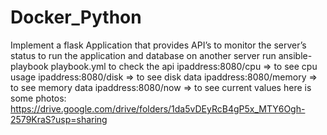 # Docker_Python
Implement a flask Application that provides API’s to monitor the server’s status
to run the application and database on another server 
run ansible-playbook playbook.yml 
to check the api
ipaddress:8080/cpu => to see cpu usage
ipaddress:8080/disk => to see disk data
ipaddress:8080/memory => to see memory data
ipaddress:8080/now => to see current values
here is some photos:
https://drive.google.com/drive/folders/1da5vDEyRcB4gP5x_MTY6Ogh-2579KraS?usp=sharing
